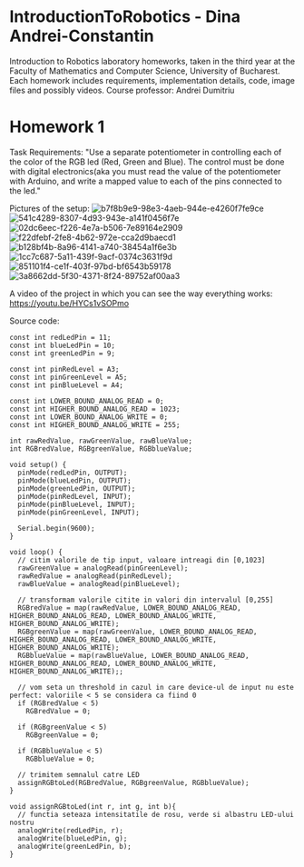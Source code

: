 # IntroductionToRobotics - Dina Andrei-Constantin
Introduction to Robotics laboratory homeworks, taken in the third year at the Faculty of Mathematics and Computer Science, University of Bucharest.
Each homework includes requirements, implementation details, code, image files and possibly videos. 
Course professor: Andrei Dumitriu

# Homework 1
Task Requirements: "Use a separate potentiometer in controlling each of the color of the RGB led (Red, Green and Blue).  The control must be done with digital electronics(aka you must read the value of the potentiometer with Arduino, and write a mapped value to each of the pins connected to the led."

Pictures of the setup:
![b7f8b9e9-98e3-4aeb-944e-e4260f7fe9ce](https://user-images.githubusercontent.com/99658689/197361062-53204f3e-b34f-4619-b5c0-541bb6c48442.jpg)
![541c4289-8307-4d93-943e-a141f0456f7e](https://user-images.githubusercontent.com/99658689/197361065-4734f1a1-75c0-46c6-82d4-7b6c7cbc0139.jpg)
![02dc6eec-f226-4e7a-b506-7e89164e2909](https://user-images.githubusercontent.com/99658689/197361066-807e18ae-effc-4eeb-9697-51db8d0ee09e.jpg)
![f22dfebf-2fe8-4b62-972e-cca2d9baecd1](https://user-images.githubusercontent.com/99658689/197361067-ed2d10cd-f074-4884-9254-b36322cb8759.jpg)
![b128bf4b-8a96-4141-a740-38454a1f6e3b](https://user-images.githubusercontent.com/99658689/197361068-f04b71ca-1c5e-4565-8f69-07c58bb295ad.jpg)
![1cc7c687-5a11-439f-9acf-0374c3631f9d](https://user-images.githubusercontent.com/99658689/197361069-b1e2d4fa-e1c6-48f1-9a74-ac192e90afe3.jpg)
![851101f4-ce1f-403f-97bd-bf6543b59178](https://user-images.githubusercontent.com/99658689/197361070-ca0e6c88-79ed-49cd-9ffd-dd0ab1e8f10f.jpg)
![3a8662dd-5f30-4371-8f24-89752af00aa3](https://user-images.githubusercontent.com/99658689/197361071-b073e61d-a1c7-42f9-ba83-6fb0a0ecb830.jpg)

A video of the project in which you can see the way everything works:
https://youtu.be/HYCs1vSOPmo

Source code:

```
const int redLedPin = 11;
const int blueLedPin = 10;
const int greenLedPin = 9;

const int pinRedLevel = A3;
const int pinGreenLevel = A5;
const int pinBlueLevel = A4;

const int LOWER_BOUND_ANALOG_READ = 0;
const int HIGHER_BOUND_ANALOG_READ = 1023;
const int LOWER_BOUND_ANALOG_WRITE = 0;
const int HIGHER_BOUND_ANALOG_WRITE = 255;

int rawRedValue, rawGreenValue, rawBlueValue;
int RGBredValue, RGBgreenValue, RGBblueValue;

void setup() {
  pinMode(redLedPin, OUTPUT);
  pinMode(blueLedPin, OUTPUT);
  pinMode(greenLedPin, OUTPUT);
  pinMode(pinRedLevel, INPUT);
  pinMode(pinBlueLevel, INPUT);
  pinMode(pinGreenLevel, INPUT);
  
  Serial.begin(9600);
}

void loop() {
  // citim valorile de tip input, valoare intreagi din [0,1023]
  rawGreenValue = analogRead(pinGreenLevel); 
  rawRedValue = analogRead(pinRedLevel);
  rawBlueValue = analogRead(pinBlueLevel);
  
  // transformam valorile citite in valori din intervalul [0,255]
  RGBredValue = map(rawRedValue, LOWER_BOUND_ANALOG_READ, HIGHER_BOUND_ANALOG_READ, LOWER_BOUND_ANALOG_WRITE, HIGHER_BOUND_ANALOG_WRITE);
  RGBgreenValue = map(rawGreenValue, LOWER_BOUND_ANALOG_READ, HIGHER_BOUND_ANALOG_READ, LOWER_BOUND_ANALOG_WRITE, HIGHER_BOUND_ANALOG_WRITE);
  RGBblueValue = map(rawBlueValue, LOWER_BOUND_ANALOG_READ, HIGHER_BOUND_ANALOG_READ, LOWER_BOUND_ANALOG_WRITE, HIGHER_BOUND_ANALOG_WRITE);;
  
  // vom seta un threshold in cazul in care device-ul de input nu este perfect: valoriile < 5 se considera ca fiind 0
  if (RGBredValue < 5)
    RGBredValue = 0;

  if (RGBgreenValue < 5)
    RGBgreenValue = 0;

  if (RGBblueValue < 5)
    RGBblueValue = 0;
  
  // trimitem semnalul catre LED
  assignRGBtoLed(RGBredValue, RGBgreenValue, RGBblueValue);
}

void assignRGBtoLed(int r, int g, int b){
  // functia seteaza intensitatile de rosu, verde si albastru LED-ului nostru
  analogWrite(redLedPin, r);
  analogWrite(blueLedPin, g);
  analogWrite(greenLedPin, b);
}



```
